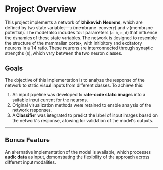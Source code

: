 # Project Overview

This project implements a network of **Izhikevich Neurons**, which are defined by two state variables—`u` (membrane recovery) and `v` (membrane potential). The model also includes four parameters (`a`, `b`, `c`, `d`) that influence the dynamics of these state variables. The network is designed to resemble the structure of the mammalian cortex, with inhibitory and excitatory neurons in a 1:4 ratio. These neurons are interconnected through synaptic strengths (`S`), which vary between the two neuron classes.

## Goals

The objective of this implementation is to analyze the response of the network to static visual inputs from different classes. To achieve this:
1. An input pipeline was developed to **rate-code static images** into a suitable input current for the neurons.
2. Original visualization methods were retained to enable analysis of the network responses.
3. A **Classifier** was integrated to predict the label of input images based on the network's response, allowing for validation of the model's outputs.

---

## Bonus Feature

An alternative implementation of the model is available, which processes **audio data** as input, demonstrating the flexibility of the approach across different input modalities.
